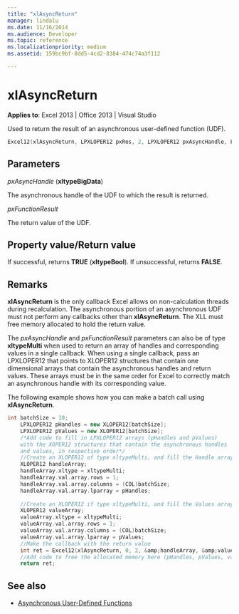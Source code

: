 ```yaml
---
title: "xlAsyncReturn"
manager: lindalu
ms.date: 11/16/2014
ms.audience: Developer
ms.topic: reference
ms.localizationpriority: medium
ms.assetid: 159bc9bf-8dd5-4cd2-8384-474c74a3f112

---
```


# xlAsyncReturn

**Applies to**: Excel 2013 | Office 2013 | Visual Studio
  
Used to return the result of an asynchronous user-defined function (UDF).
  
```cpp
Excel12(xlAsyncReturn, LPXLOPER12 pxRes, 2, LPXLOPER12 pxAsyncHandle, LPXLOPER12 pxFunctionResult);
```

## Parameters

_pxAsyncHandle_ (**xltypeBigData**)
  
The asynchronous handle of the UDF to which the result is returned.
  
_pxFunctionResult_
  
The return value of the UDF.
  
## Property value/Return value

If successful, returns **TRUE** (**xltypeBool**). If unsuccessful, returns **FALSE**.
  
## Remarks

**xlAsyncReturn** is the only callback Excel allows on non-calculation threads during recalculation. The asynchronous portion of an asynchronous UDF must not perform any callbacks other than **xlAsyncReturn**. The XLL must free memory allocated to hold the return value.
  
The _pxAsyncHandle_ and _pxFunctionResult_ parameters can also be of type **xltypeMulti** when used to return an array of handles and corresponding values in a single callback. When using a single callback, pass an LPXLOPER12 that points to XLOPER12 structures that contain one dimensional arrays that contain the asynchronous handles and return values. These arrays must be in the same order for Excel to correctly match an asynchronous handle with its corresponding value.
  
The following example shows how you can make a batch call using **xlAsyncReturn**.
  
```cpp
int batchSize = 10;
    LPXLOPER12 pHandles = new XLOPER12[batchSize];
    LPXLOPER12 pValues = new XLOPER12[batchSize];
    /*Add code to fill in LPXLOPER12 arrays (pHandles and pValues)
    with the XOPER12 structures that contain the asynchronous handles
    and values, in respective order*/
    //Create an XLOPER12 of type xltypeMulti, and fill the Handle array
    XLOPER12 handleArray;
    handleArray.xltype = xltypeMulti;
    handleArray.val.array.rows = 1;
    handleArray.val.array.columns = (COL)batchSize;
    handleArray.val.array.lparray = pHandles;
    
    //Create an XLOPER12 if type xltypeMulti, and fill the Values array
    XLOPER12 valueArray;
    valueArray.xltype = xltypeMulti;
    valueArray.val.array.rows = 1;
    valueArray.val.array.columns = (COL)batchSize;
    valueArray.val.array.lparray = pValues;
    //Make the callback with the return value
    int ret = Excel12(xlAsyncReturn, 0, 2, &amp;handleArray, &amp;valueArray);
    //Add code to free the allocated memory here (pHandles, pValues, valueArray, handleArray)
    return ret;

```

## See also

- [Asynchronous User-Defined Functions](asynchronous-user-defined-functions.md)
